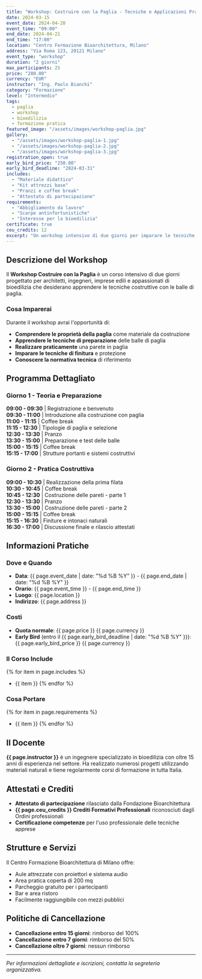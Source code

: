 ```yaml
---
title: "Workshop: Costruire con la Paglia - Tecniche e Applicazioni Pratiche"
date: 2024-03-15
event_date: 2024-04-20
event_time: "09:00"
end_date: 2024-04-21
end_time: "17:00"
location: "Centro Formazione Bioarchitettura, Milano"
address: "Via Roma 123, 20121 Milano"
event_type: "workshop"
duration: "2 giorni"
max_participants: 25
price: "280.00"
currency: "EUR"
instructor: "Ing. Paolo Bianchi"
category: "Formazione"
level: "Intermedio"
tags:
  - paglia
  - workshop
  - bioedilizia
  - formazione pratica
featured_image: "/assets/images/workshop-paglia.jpg"
gallery:
  - "/assets/images/workshop-paglia-1.jpg"
  - "/assets/images/workshop-paglia-2.jpg"
  - "/assets/images/workshop-paglia-3.jpg"
registration_open: true
early_bird_price: "250.00"
early_bird_deadline: "2024-03-31"
includes:
  - "Materiale didattico"
  - "Kit attrezzi base"
  - "Pranzi e coffee break"
  - "Attestato di partecipazione"
requirements:
  - "Abbigliamento da lavoro"
  - "Scarpe antinfortunistiche"
  - "Interesse per la bioedilizia"
certificate: true
ceu_credits: 12
excerpt: "Un workshop intensivo di due giorni per imparare le tecniche costruttive con la paglia, dalla preparazione delle balle alla realizzazione di pareti complete."
---
```


## Descrizione del Workshop

Il **Workshop Costruire con la Paglia** è un corso intensivo di due giorni progettato per architetti, ingegneri, imprese edili e appassionati di bioedilizia che desiderano apprendere le tecniche costruttive con le balle di paglia.

### Cosa Imparerai

Durante il workshop avrai l'opportunità di:

- **Comprendere le proprietà della paglia** come materiale da costruzione
- **Apprendere le tecniche di preparazione** delle balle di paglia
- **Realizzare praticamente** una parete in paglia
- **Imparare le tecniche di finitura** e protezione
- **Conoscere la normativa tecnica** di riferimento

## Programma Dettagliato

### Giorno 1 - Teoria e Preparazione
**09:00 - 09:30** | Registrazione e benvenuto  
**09:30 - 11:00** | Introduzione alla costruzione con paglia  
**11:00 - 11:15** | Coffee break  
**11:15 - 12:30** | Tipologie di paglia e selezione  
**12:30 - 13:30** | Pranzo  
**13:30 - 15:00** | Preparazione e test delle balle  
**15:00 - 15:15** | Coffee break  
**15:15 - 17:00** | Strutture portanti e sistemi costruttivi  

### Giorno 2 - Pratica Costruttiva
**09:00 - 10:30** | Realizzazione della prima filata  
**10:30 - 10:45** | Coffee break  
**10:45 - 12:30** | Costruzione delle pareti - parte 1  
**12:30 - 13:30** | Pranzo  
**13:30 - 15:00** | Costruzione delle pareti - parte 2  
**15:00 - 15:15** | Coffee break  
**15:15 - 16:30** | Finiture e intonaci naturali  
**16:30 - 17:00** | Discussione finale e rilascio attestati  

## Informazioni Pratiche

### Dove e Quando
- **Data**: {{ page.event_date | date: "%d %B %Y" }} - {{ page.end_date | date: "%d %B %Y" }}
- **Orario**: {{ page.event_time }} - {{ page.end_time }}
- **Luogo**: {{ page.location }}
- **Indirizzo**: {{ page.address }}

### Costi
- **Quota normale**: {{ page.price }} {{ page.currency }}
- **Early Bird** (entro il {{ page.early_bird_deadline | date: "%d %B %Y" }}): {{ page.early_bird_price }} {{ page.currency }}

### Il Corso Include
{% for item in page.includes %}
- {{ item }}
{% endfor %}

### Cosa Portare
{% for item in page.requirements %}
- {{ item }}
{% endfor %}

## Il Docente

**{{ page.instructor }}** è un ingegnere specializzato in bioedilizia con oltre 15 anni di esperienza nel settore. Ha realizzato numerosi progetti utilizzando materiali naturali e tiene regolarmente corsi di formazione in tutta Italia.

## Attestati e Crediti

- **Attestato di partecipazione** rilasciato dalla Fondazione Bioarchitettura
- **{{ page.ceu_credits }} Crediti Formativi Professionali** riconosciuti dagli Ordini professionali
- **Certificazione competenze** per l'uso professionale delle tecniche apprese

## Strutture e Servizi

Il Centro Formazione Bioarchitettura di Milano offre:
- Aule attrezzate con proiettori e sistema audio
- Area pratica coperta di 200 mq
- Parcheggio gratuito per i partecipanti
- Bar e area ristoro
- Facilmente raggiungibile con mezzi pubblici

## Politiche di Cancellazione

- **Cancellazione entro 15 giorni**: rimborso del 100%
- **Cancellazione entro 7 giorni**: rimborso del 50%
- **Cancellazione oltre 7 giorni**: nessun rimborso

---

*Per informazioni dettagliate e iscrizioni, contatta la segreteria organizzativa.*